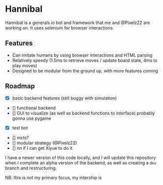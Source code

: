 # Hannibal
Hannibal is a generals.io bot and framework that me and @Pixelz22 are working on.
It uses selenium for browser interactions


## Features
* Can imitate humans by using browser interactions and HTML parsing
* Relatively speedy (1.5ms to retrieve moves / update board state, 4ms to play moves)
* Designed to be modular from the ground up, with more features coming


## Roadmap
- [x] basic backend features (still buggy with simulation)
- [] functional backend
- [] GUI to visualize (as well as backend functions to interface) probably gonna use pygame
- [x] test bot
- [] mcts?
- [] modular strategy (@Pixelz22)
- [] nn if I can get Xiyue to do it


I have a newer version of this code locally, and I will update this repository when I complete an alpha version of the backend, as well as creating a `dev` branch and restructuring.

NB: this is not my primary focus, my intership is

